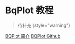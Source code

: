 # BqPlot 教程

<show-structure depth="2"/>

> 待补充
{style="warning"}


<seealso>
<category ref="ref_docs">
    <a href="https://mp.weixin.qq.com/s/J1XAFmPKj1kPssyGJAfXQg">BQPlot 简介</a>
</category>
<category ref="ref_github">
    <a href="https://github.com/bqplot/bqplot">BQPlot Github</a>
</category>
<category ref="ref_issues"></category>
<category ref="ref_hf"></category>
<category ref="ref_ms"></category>
</seealso>